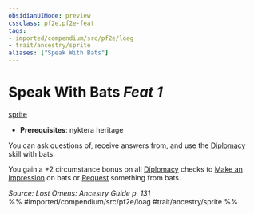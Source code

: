 ```yaml
---
obsidianUIMode: preview
cssclass: pf2e,pf2e-feat
tags:
- imported/compendium/src/pf2e/loag
- trait/ancestry/sprite
aliases: ["Speak With Bats"]
---
```

# Speak With Bats  *Feat 1*  
[sprite](sprite-b1.md)  

- **Prerequisites**: nyktera heritage

You can ask questions of, receive answers from, and use the [Diplomacy](../skills.md#Diplomacy) skill with bats.

You gain a +2 circumstance bonus on all [Diplomacy](../skills.md#Diplomacy) checks to [Make an Impression](make-an-impression.md) on bats or [Request](request.md) something from bats.

*Source: Lost Omens: Ancestry Guide p. 131*  
%% #imported/compendium/src/pf2e/loag #trait/ancestry/sprite %%